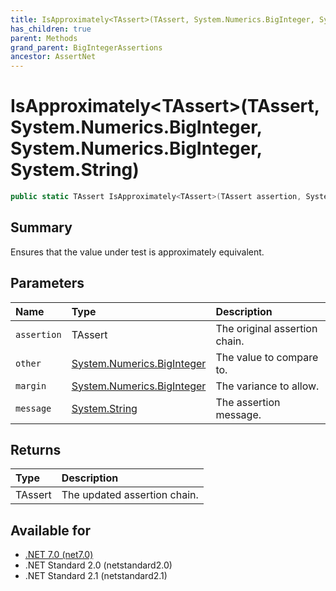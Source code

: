 ```yaml
---
title: IsApproximately<TAssert>(TAssert, System.Numerics.BigInteger, System.Numerics.BigInteger, System.String)
has_children: true
parent: Methods
grand_parent: BigIntegerAssertions
ancestor: AssertNet
---
```

# IsApproximately&lt;TAssert&gt;(TAssert, System.Numerics.BigInteger, System.Numerics.BigInteger, System.String)

```csharp
public static TAssert IsApproximately<TAssert>(TAssert assertion, System.Numerics.BigInteger other, System.Numerics.BigInteger margin, System.String message);
```

## Summary
Ensures that the value under test is approximately equivalent.

## Parameters
|Name|Type|Description|
|:-|:-|:-|
|`assertion`|TAssert|The original assertion chain.|
|`other`|[System.Numerics.BigInteger](https://learn.microsoft.com/en-us/dotnet/api/system.numerics.biginteger)|The value to compare to.|
|`margin`|[System.Numerics.BigInteger](https://learn.microsoft.com/en-us/dotnet/api/system.numerics.biginteger)|The variance to allow.|
|`message`|[System.String](https://learn.microsoft.com/en-us/dotnet/api/system.string)|The assertion message.|

## Returns
|Type|Description|
|:-|:-|
|TAssert|The updated assertion chain.|

## Available for
- [.NET 7.0 (net7.0)](https://versionsof.net/core/7.0/)
- .NET Standard 2.0 (netstandard2.0)
- .NET Standard 2.1 (netstandard2.1)
